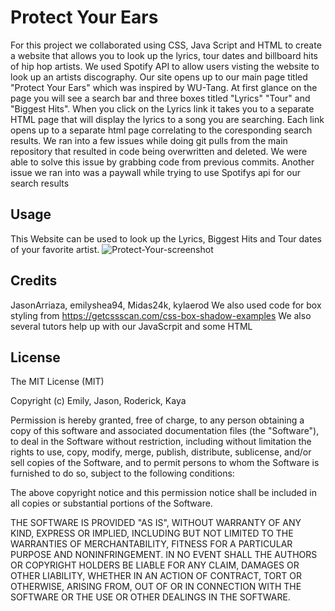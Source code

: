 # Protect Your Ears

For this project we collaborated using  CSS, Java Script and HTML to create a website that allows you to look up the lyrics, tour dates and billboard hits of hip hop artists. 
We used Spotify API to allow users visting the website to look up an artists discography. 
Our site opens up to our main page titled "Protect Your Ears" which was inspired by WU-Tang. At first glance on the page you will see a search bar and three boxes titled "Lyrics" "Tour" and "Biggest Hits". When you click on the Lyrics link it takes you to a separate HTML page that will display the lyrics to a song you are searching. Each link opens up to a separate html page correlating to the coresponding search results.
We ran into a few issues while doing git pulls from the main repository that resulted in code being overwritten and deleted. We were able to solve this issue by grabbing code from previous commits. Another issue we ran into was a paywall while trying to use Spotifys api for our search results


## Usage
This Website can be used to look up the Lyrics, Biggest Hits and Tour dates of your favorite artist.
![Protect-Your-screenshot](https://github.com/JasonArriaza/Protect-Your-Ears/assets/144382382/bcc0488a-4211-4f51-911e-151bfcb5471f)








## Credits 
JasonArriaza, emilyshea94, Midas24k, kylaerod
We also used code for box styling from https://getcssscan.com/css-box-shadow-examples
We also several tutors help up with our JavaScrpit and some HTML


## License 
The MIT License (MIT)

Copyright (c) Emily, Jason, Roderick, Kaya

Permission is hereby granted, free of charge, to any person obtaining a copy of this software and associated documentation files (the "Software"), to deal in the Software without restriction, including without limitation the rights to use, copy, modify, merge, publish, distribute, sublicense, and/or sell copies of the Software, and to permit persons to whom the Software is furnished to do so, subject to the following conditions:

The above copyright notice and this permission notice shall be included in all copies or substantial portions of the Software.

THE SOFTWARE IS PROVIDED "AS IS", WITHOUT WARRANTY OF ANY KIND, EXPRESS OR IMPLIED, INCLUDING BUT NOT LIMITED TO THE WARRANTIES OF MERCHANTABILITY, FITNESS FOR A PARTICULAR PURPOSE AND NONINFRINGEMENT. IN NO EVENT SHALL THE AUTHORS OR COPYRIGHT HOLDERS BE LIABLE FOR ANY CLAIM, DAMAGES OR OTHER LIABILITY, WHETHER IN AN ACTION OF CONTRACT, TORT OR OTHERWISE, ARISING FROM, OUT OF OR IN CONNECTION WITH THE SOFTWARE OR THE USE OR OTHER DEALINGS IN THE SOFTWARE.
